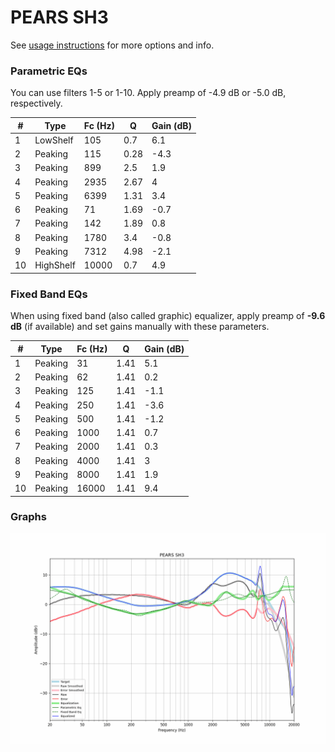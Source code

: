 # PEARS SH3
See [usage instructions](https://github.com/jaakkopasanen/AutoEq#usage) for more options and info.

### Parametric EQs
You can use filters 1-5 or 1-10. Apply preamp of -4.9 dB or -5.0 dB, respectively.

|   # | Type      |   Fc (Hz) |    Q |   Gain (dB) |
|-----|-----------|-----------|------|-------------|
|   1 | LowShelf  |       105 | 0.7  |         6.1 |
|   2 | Peaking   |       115 | 0.28 |        -4.3 |
|   3 | Peaking   |       899 | 2.5  |         1.9 |
|   4 | Peaking   |      2935 | 2.67 |         4   |
|   5 | Peaking   |      6399 | 1.31 |         3.4 |
|   6 | Peaking   |        71 | 1.69 |        -0.7 |
|   7 | Peaking   |       142 | 1.89 |         0.8 |
|   8 | Peaking   |      1780 | 3.4  |        -0.8 |
|   9 | Peaking   |      7312 | 4.98 |        -2.1 |
|  10 | HighShelf |     10000 | 0.7  |         4.9 |

### Fixed Band EQs
When using fixed band (also called graphic) equalizer, apply preamp of **-9.6 dB** (if available) and set gains manually with these parameters.

|   # | Type    |   Fc (Hz) |    Q |   Gain (dB) |
|-----|---------|-----------|------|-------------|
|   1 | Peaking |        31 | 1.41 |         5.1 |
|   2 | Peaking |        62 | 1.41 |         0.2 |
|   3 | Peaking |       125 | 1.41 |        -1.1 |
|   4 | Peaking |       250 | 1.41 |        -3.6 |
|   5 | Peaking |       500 | 1.41 |        -1.2 |
|   6 | Peaking |      1000 | 1.41 |         0.7 |
|   7 | Peaking |      2000 | 1.41 |         0.3 |
|   8 | Peaking |      4000 | 1.41 |         3   |
|   9 | Peaking |      8000 | 1.41 |         1.9 |
|  10 | Peaking |     16000 | 1.41 |         9.4 |

### Graphs
![](./PEARS%20SH3.png)
